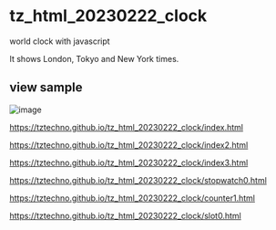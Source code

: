 # tz_html_20230222_clock
world clock with javascript

It shows London, Tokyo and New York times.

## view sample

![image](clock2.png)


https://tztechno.github.io/tz_html_20230222_clock/index.html

https://tztechno.github.io/tz_html_20230222_clock/index2.html

https://tztechno.github.io/tz_html_20230222_clock/index3.html

https://tztechno.github.io/tz_html_20230222_clock/stopwatch0.html

https://tztechno.github.io/tz_html_20230222_clock/counter1.html

https://tztechno.github.io/tz_html_20230222_clock/slot0.html

